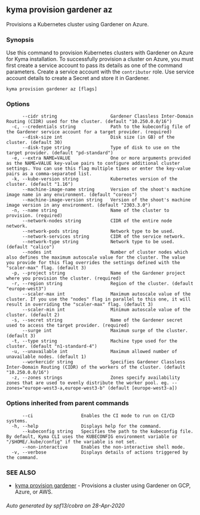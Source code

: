## kyma provision gardener az

Provisions a Kubernetes cluster using Gardener on Azure.

### Synopsis

Use this command to provision Kubernetes clusters with Gardener on Azure for Kyma installation. 
To successfully provision a cluster on Azure, you must first create a service account to pass its details as one of the command parameters. 
Create a service account with the `contributor` role. Use service account details to create a Secret and store it in Gardener.

```
kyma provision gardener az [flags]
```

### Options

```
      --cidr string                    Gardener Classless Inter-Domain Routing (CIDR) used for the cluster. (default "10.250.0.0/16")
  -c, --credentials string             Path to the kubeconfig file of the Gardener service account for a target provider. (required)
      --disk-size int                  Disk size (in GB) of the cluster. (default 30)
      --disk-type string               Type of disk to use on the target provider. (default "pd-standard")
  -e, --extra NAME=VALUE               One or more arguments provided as the NAME=VALUE key-value pairs to configure additional cluster settings. You can use this flag multiple times or enter the key-value pairs as a comma-separated list.
  -k, --kube-version string            Kubernetes version of the cluster. (default "1.16")
      --machine-image-name string      Version of the shoot's machine image name in any environment. (default "coreos")
      --machine-image-version string   Version of the shoot's machine image version in any environment. (default "2303.3.0")
  -n, --name string                    Name of the cluster to provision. (required)
      --network-nodes string           CIDR of the entire node network.
      --network-pods string            Network type to be used.
      --network-services string        CIDR of the service network.
      --network-type string            Network type to be used. (default "calico")
      --nodes int                      Number of cluster nodes which also defines the maximum autoscale value for the cluster. The value you provide for this flag overrides the settings defined with the "scaler-max" flag. (default 3)
  -p, --project string                 Name of the Gardener project where you provision the cluster. (required)
  -r, --region string                  Region of the cluster. (default "europe-west3")
      --scaler-max int                 Maximum autoscale value of the cluster. If you use the "nodes" flag in parallel to this one, it will result in overriding the "scaler-max" flag. (default 3)
      --scaler-min int                 Minimum autoscale value of the cluster. (default 2)
  -s, --secret string                  Name of the Gardener secret used to access the target provider. (required)
      --surge int                      Maximum surge of the cluster. (default 3)
  -t, --type string                    Machine type used for the cluster. (default "n1-standard-4")
  -u, --unavailable int                Maximum allowed number of unavailable nodes. (default 1)
      --workercidr string              Specifies Gardener Classless Inter-Domain Routing (CIDR) of the workers of the cluster. (default "10.250.0.0/16")
  -z, --zones strings                  Zones specify availability zones that are used to evenly distribute the worker pool. eg. --zones="europe-west3-a,europe-west3-b" (default [europe-west3-a])
```

### Options inherited from parent commands

```
      --ci                  Enables the CI mode to run on CI/CD systems.
  -h, --help                Displays help for the command.
      --kubeconfig string   Specifies the path to the kubeconfig file. By default, Kyma CLI uses the KUBECONFIG environment variable or "/$HOME/.kube/config" if the variable is not set.
      --non-interactive     Enables the non-interactive shell mode.
  -v, --verbose             Displays details of actions triggered by the command.
```

### SEE ALSO

* [kyma provision gardener](kyma_provision_gardener.md)	 - Provisions a cluster using Gardener on GCP, Azure, or AWS.

###### Auto generated by spf13/cobra on 28-Apr-2020
